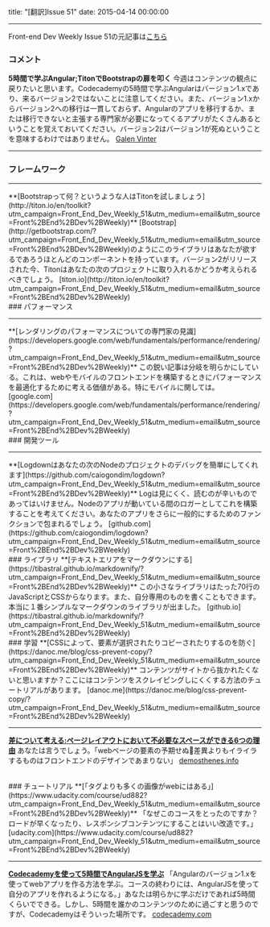 title: "[翻訳]Issue 51"
date: 2015-04-14 00:00:00

---
Front-end Dev Weekly Issue 51の元記事は[こちら](https://frontenddevweekly.curated.co/issues/51)

### コメント
**5時間で学ぶAngular;TitonでBootstrapの扉を叩く**
今週はコンテンツの観点に戻りたいと思います。Codecademyの5時間で学ぶAngularはバージョン1.xであり、来るバージョン2ではないことに注意してください。また、バージョン1.xからバージョン2への移行は一貫しておらず、Angularのアプリを移行するか、または移行できないと主張する専門家が必要になってくるアプリがたくさんあるということを覚えておいてください。バージョン2はバージョン1が死ぬということを意味するわけではありません。
[Galen Vinter](https://twitter.com/gvinter)

<hr>

### フレームワーク
<hr>
**[Bootstrapって何？というような人はTitonを試しましょう](http://titon.io/en/toolkit?utm_campaign=Front_End_Dev_Weekly_51&utm_medium=email&utm_source=Front%2BEnd%2BDev%2BWeekly)**
[Bootstrap](http://getbootstrap.com/?utm_campaign=Front_End_Dev_Weekly_51&utm_medium=email&utm_source=Front%2BEnd%2BDev%2BWeekly)のようにこのライブラリはあなたが欲するであろうほとんどのコンポーネントを持っています。バージョン2がリリースされた今、Titonはあなたの次のプロジェクトに取り入れるかどうか考えられるべきでしょう。
[titon.io](http://titon.io/en/toolkit?utm_campaign=Front_End_Dev_Weekly_51&utm_medium=email&utm_source=Front%2BEnd%2BDev%2BWeekly)

<br>
### パフォーマンス
<hr>
**[レンダリングのパフォーマンスについての専門家の見識](https://developers.google.com/web/fundamentals/performance/rendering/?utm_campaign=Front_End_Dev_Weekly_51&utm_medium=email&utm_source=Front%2BEnd%2BDev%2BWeekly)**
この鋭い記事は分岐を明らかにしている。これは、webやモバイルのフロントエンドを構築するときにパフォーマンスを最適化するために考える価値がある。特にモバイルに関しては。
[google.com](https://developers.google.com/web/fundamentals/performance/rendering/?utm_campaign=Front_End_Dev_Weekly_51&utm_medium=email&utm_source=Front%2BEnd%2BDev%2BWeekly)

<br>
### 開発ツール
<hr>
**[Logdownはあなたの次のNodeのプロジェクトのデバッグを簡単にしてくれます](https://github.com/caiogondim/logdown?utm_campaign=Front_End_Dev_Weekly_51&utm_medium=email&utm_source=Front%2BEnd%2BDev%2BWeekly)**
Logは見にくく、読むのが辛いものであってはいけません。Nodeのアプリが動いている間のロガーとしてこれを構築することを考えてください。あなたのアプリをさらに一般的にするためのファンクションで包まれるでしょう。
[github.com](https://github.com/caiogondim/logdown?utm_campaign=Front_End_Dev_Weekly_51&utm_medium=email&utm_source=Front%2BEnd%2BDev%2BWeekly)

<br>
### ライブラリ
**[テキストエリアをマークダウンにする](https://tibastral.github.io/markdownify/?utm_campaign=Front_End_Dev_Weekly_51&utm_medium=email&utm_source=Front%2BEnd%2BDev%2BWeekly)**
この小さなライブラリはたった70行のJavaScriptとCSSからなります。また、自分専用のものを書くこともできます。本当に１番シンプルなマークダウンのライブラリが出ました。
[github.io](https://tibastral.github.io/markdownify/?utm_campaign=Front_End_Dev_Weekly_51&utm_medium=email&utm_source=Front%2BEnd%2BDev%2BWeekly)

<br>
### 学習
**[CSSによって、要素が選択されたりコピーされたりするのを防ぐ](https://danoc.me/blog/css-prevent-copy/?utm_campaign=Front_End_Dev_Weekly_51&utm_medium=email&utm_source=Front%2BEnd%2BDev%2BWeekly)**
コンテンツがサイトから抜かれたくないと思いますか？ここにはコンテンツをスクレイピングしにくくする方法のチュートリアルがあります。
[danoc.me](https://danoc.me/blog/css-prevent-copy/?utm_campaign=Front_End_Dev_Weekly_51&utm_medium=email&utm_source=Front%2BEnd%2BDev%2BWeekly)

---
**[差について考える:ページレイアウトにおいて不必要なスペースができる6つの理由](http://demosthenes.info/blog/1009/Mind-The-Gap-Six-Causes-of-Unwanted-Spaces-In-Page-Layouts?utm_campaign=Front_End_Dev_Weekly_51&utm_medium=email&utm_source=Front%2BEnd%2BDev%2BWeekly)**
あなたは言うでしょう。「webページの要素の予期せぬ差異よりもイライラするものはフロントエンドのデザインであまりない」
[demosthenes.info](http://demosthenes.info/blog/1009/Mind-The-Gap-Six-Causes-of-Unwanted-Spaces-In-Page-Layouts?utm_campaign=Front_End_Dev_Weekly_51&utm_medium=email&utm_source=Front%2BEnd%2BDev%2BWeekly)

<br>
### チュートリアル
**[「<img>タグよりも多くの画像がwebにはある」](https://www.udacity.com/course/ud882?utm_campaign=Front_End_Dev_Weekly_51&utm_medium=email&utm_source=Front%2BEnd%2BDev%2BWeekly)**
「なぜこのコースをとったのですか？ロードが早くなったり、レスポンシブコンテンツにすることはいい改造です。」
[udacity.com](https://www.udacity.com/course/ud882?utm_campaign=Front_End_Dev_Weekly_51&utm_medium=email&utm_source=Front%2BEnd%2BDev%2BWeekly)

---
**[Codecademyを使って5時間でAngularJSを学ぶ](http://www.codecademy.com/learn/learn-angularjs?utm_campaign=Front_End_Dev_Weekly_51&utm_medium=email&utm_source=Front%2BEnd%2BDev%2BWeekly)**
「Angularのバージョン1.xを使ってwebアプリを作る方法を学ぶ。コースの終わりには、AngularJSを使って自分のアプリを作れるようになる。」あなたは明らかに学ぶだけであれば5時間くらいでできる。しかし、5時間を誰かのコンテンツのために過ごすと思うのですが、Codecademyはそういった場所です。
[codecademy.com](http://www.codecademy.com/learn/learn-angularjs?utm_campaign=Front_End_Dev_Weekly_51&utm_medium=email&utm_source=Front%2BEnd%2BDev%2BWeekly)